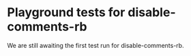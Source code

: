 # Playground tests for disable-comments-rb
We are still awaiting the first test run for disable-comments-rb.
